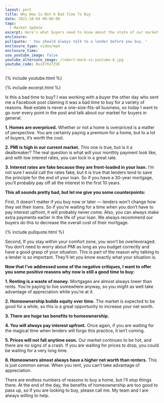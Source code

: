 ```yaml
---
layout: post
title: Why Now Is Not A Bad Time To Buy
date: 2021-10-04 00:00:00
tags:
  - Market Update
excerpt: Here’s what buyers need to know about the state of our market.
enclosure:
pullquote: ' You should always talk to a lender before you buy. '
enclosure_type: video/mp4
enclosure_time:
use_youtube_image: false
youtube_alternate_image: /robert-mack-ss-youtube-6.jpg
youtube_code: BuiE70J7ZSE
---
```

{% include youtube.html %}

{% include excerpt.html %}

Is this a bad time to buy? I was working with a buyer the other day who sent me a Facebook post claiming it was a bad time to buy for a variety of reasons. Real estate is never a one-size-fits-all business, so today I want to go over every point in the post and talk about our market for buyers in general:

**1\. Homes are overpriced.** Whether or not a home is overpriced is a matter of perspective. You are certainly paying a premium for a home, but to a lot of buyers, it’s worth the cost.&nbsp;

**2\. PMI is high in our current market.** This one is true, but is it a dealbreaker? The real question is what will your monthly payment look like, and with low interest rates, you can lock in a great rate.&nbsp;

**3\. Interest rates are fake because they are front-loaded in your loan.** I’m not sure I would call the rates fake, but it is true that lenders tend to save the principle for the end of your loan. So if you have a 30-year mortgage, you’ll probably pay off all the interest in the first 10 years.&nbsp;

**This all sounds pretty bad, but let me give you some counterpoints:**

First, It doesn’t matter if you buy now or later — lenders won’t change how they set their loans. So if you’re waiting for a time when you don’t have to pay interest upfront, it will probably never come. Also, you can always make extra payments earlier in the life of your loan. We always recommend our buyers do this to decrease the overall cost of their mortgage.&nbsp;

{% include pullquote.html %}

Second, If you stay within your comfort zone, you won’t be overleveraged. You don’t need to worry about PMI as long as you budget correctly and have a good grasp of your situation. This is part of the reason why talking to a lender is so important. They’ll let you know exactly what your situation is.&nbsp;

**Now that I’ve addressed some of the negative critiques, I want to offer you some positive reasons why now is still a good time to buy:**

**1\. Renting is a waste of money.** Mortgages are almost always lower than rents. You’re paying to live somewhere anyway, so you might as well take advantage of appreciation while you’re at it.&nbsp;

**2\. Homeownership builds equity over time.** The market is expected to be good for a while, so this is a great opportunity to increase your net worth.&nbsp;

**3\. There are huge tax benefits to homeownership.&nbsp;**

**4\. You will always pay interest upfront.** Once again, if you are waiting for the magical time when lenders will forgo this practice, it isn’t coming.&nbsp;

**5\. Prices will not fall anytime soon.** Our market continues to be hot, and there are no signs of a crash. If you are waiting for prices to drop, you could be waiting for a very long time.&nbsp;

**6\. Homeowners almost always have a higher net worth than renters.** This is just common sense. When you rent, you can’t take advantage of appreciation.&nbsp;

There are endless numbers of reasons to buy a home, but I’ll stop things there. At the end of the day, the benefits of homeownership are too good to pass up, so if you are looking to buy, please call me. My team and I are always willing to help.&nbsp;
